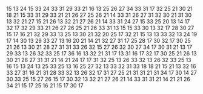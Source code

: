 15 13 24 15 33 24 33 31 29 33 21 16 13 25 26 27 34 33 31 17 32 25 21 30 21 18 21 15 33 31 29 33 21 21 26 27 25 26 21 14 33 31 26 27 31 32 30 21 31 30 13 32 21 27 15 21 26 13 32 21 27 26 21 14 33 31 24 27 15 33 25 20 13 14 17 32 17 32 29 33 21 26 27 26 25 21 26 33 31 13 15 15 33 30 13 32 17 28 30 27 15 17 16 21 32 29 33 13 25 13 30 21 32 20 25 17 32 21 15 13 13 33 32 13 24 19 17 14 30 13 29 33 27 13 16 20 21 14 21 32 27 31 17 25 28 17 30 32 17 30 25 21 26 13 30 21 28 27 31 31 33 26 32 15 27 26 32 30 27 34 17 30 31 21 13 17 29 33 13 26 32 33 25 17 36 16 13 32 21 31 17 13 31 16 17 32 17 30 25 21 26 13 30 21 28 27 31 31 21 14 21 24 17 17 31 32 25 13 26 33 32 13 26 32 33 25 13 16 15 13 24 13 25 33 25 13 16 25 27 32 13 33 32 31 33 18 18 21 15 21 13 32 16 33 27 31 16 21 31 28 33 32 13 26 32 17 31 27 25 21 31 31 21 31 34 17 30 14 27 30 33 25 15 27 26 15 17 30 32 13 32 21 27 26 21 14 33 31 31 21 14 21 21 26 34 21 15 17 25 16 21 15 17 30 17
